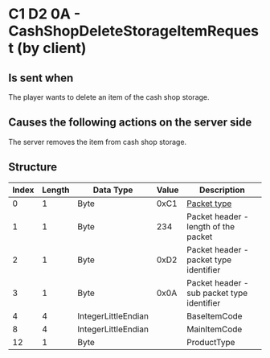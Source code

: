 # C1 D2 0A - CashShopDeleteStorageItemRequest (by client)

## Is sent when

The player wants to delete an item of the cash shop storage.

## Causes the following actions on the server side

The server removes the item from cash shop storage.

## Structure

| Index | Length | Data Type | Value | Description |
|-------|--------|-----------|-------|-------------|
| 0 | 1 |   Byte   | 0xC1  | [Packet type](PacketTypes.md) |
| 1 | 1 |    Byte   |   234   | Packet header - length of the packet |
| 2 | 1 |    Byte   | 0xD2  | Packet header - packet type identifier |
| 3 | 1 |    Byte   | 0x0A  | Packet header - sub packet type identifier |
| 4 | 4 | IntegerLittleEndian |  | BaseItemCode |
| 8 | 4 | IntegerLittleEndian |  | MainItemCode |
| 12 | 1 | Byte |  | ProductType |